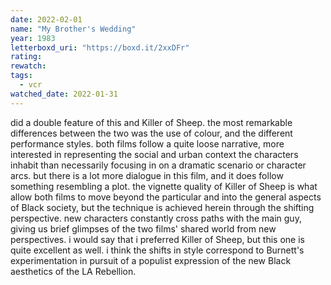 ```yaml
---
date: 2022-02-01
name: "My Brother's Wedding"
year: 1983
letterboxd_uri: "https://boxd.it/2xxDFr"
rating: 
rewatch: 
tags:
  - vcr
watched_date: 2022-01-31
---
```


did a double feature of this and Killer of Sheep. the most remarkable differences between the two was the use of colour, and the different performance styles. both films follow a quite loose narrative, more interested in representing the social and urban context the characters inhabit than necessarily focusing in on a dramatic scenario or character arcs. but there is a lot more dialogue in this film, and it does follow something resembling a plot. the vignette quality of Killer of Sheep is what allow both films to move beyond the particular and into the general aspects of Black society, but the technique is achieved herein through the shifting perspective. new characters constantly cross paths with the main guy, giving us brief glimpses of the two films' shared world from new perspectives. i would say that i preferred Killer of Sheep, but this one is quite excellent as well. i think the shifts in style correspond to Burnett's experimentation in pursuit of a populist expression of the new Black aesthetics of the LA Rebellion.

